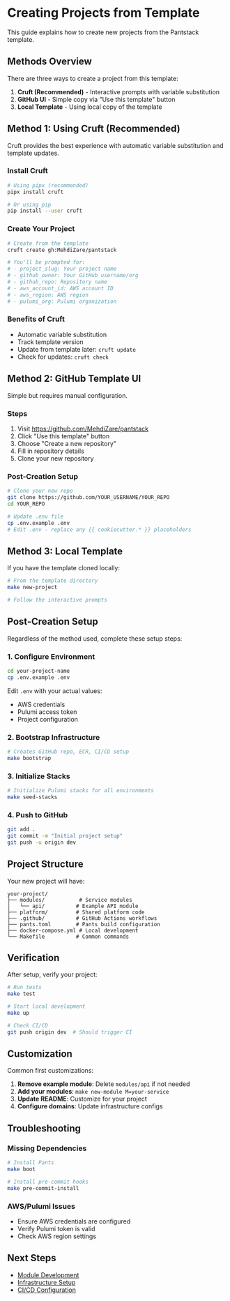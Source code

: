 # Creating Projects from Template

This guide explains how to create new projects from the Pantstack template.

## Methods Overview

There are three ways to create a project from this template:

1. **Cruft (Recommended)** - Interactive prompts with variable substitution
2. **GitHub UI** - Simple copy via "Use this template" button
3. **Local Template** - Using local copy of the template

## Method 1: Using Cruft (Recommended)

Cruft provides the best experience with automatic variable substitution and template updates.

### Install Cruft

```bash
# Using pipx (recommended)
pipx install cruft

# Or using pip
pip install --user cruft
```

### Create Your Project

```bash
# Create from the template
cruft create gh:MehdiZare/pantstack

# You'll be prompted for:
# - project_slug: Your project name
# - github_owner: Your GitHub username/org
# - github_repo: Repository name
# - aws_account_id: AWS account ID
# - aws_region: AWS region
# - pulumi_org: Pulumi organization
```

### Benefits of Cruft

- Automatic variable substitution
- Track template version
- Update from template later: `cruft update`
- Check for updates: `cruft check`

## Method 2: GitHub Template UI

Simple but requires manual configuration.

### Steps

1. Visit https://github.com/MehdiZare/pantstack
2. Click "Use this template" button
3. Choose "Create a new repository"
4. Fill in repository details
5. Clone your new repository

### Post-Creation Setup

```bash
# Clone your new repo
git clone https://github.com/YOUR_USERNAME/YOUR_REPO
cd YOUR_REPO

# Update .env file
cp .env.example .env
# Edit .env - replace any {{ cookiecutter.* }} placeholders
```

## Method 3: Local Template

If you have the template cloned locally:

```bash
# From the template directory
make new-project

# Follow the interactive prompts
```

## Post-Creation Setup

Regardless of the method used, complete these setup steps:

### 1. Configure Environment

```bash
cd your-project-name
cp .env.example .env
```

Edit `.env` with your actual values:
- AWS credentials
- Pulumi access token
- Project configuration

### 2. Bootstrap Infrastructure

```bash
# Creates GitHub repo, ECR, CI/CD setup
make bootstrap
```

### 3. Initialize Stacks

```bash
# Initialize Pulumi stacks for all environments
make seed-stacks
```

### 4. Push to GitHub

```bash
git add .
git commit -m "Initial project setup"
git push -u origin dev
```

## Project Structure

Your new project will have:

```
your-project/
├── modules/           # Service modules
│   └── api/          # Example API module
├── platform/         # Shared platform code
├── .github/          # GitHub Actions workflows
├── pants.toml        # Pants build configuration
├── docker-compose.yml # Local development
└── Makefile          # Common commands
```

## Verification

After setup, verify your project:

```bash
# Run tests
make test

# Start local development
make up

# Check CI/CD
git push origin dev  # Should trigger CI
```

## Customization

Common first customizations:

1. **Remove example module**: Delete `modules/api` if not needed
2. **Add your modules**: `make new-module M=your-service`
3. **Update README**: Customize for your project
4. **Configure domains**: Update infrastructure configs

## Troubleshooting

### Missing Dependencies

```bash
# Install Pants
make boot

# Install pre-commit hooks
make pre-commit-install
```

### AWS/Pulumi Issues

- Ensure AWS credentials are configured
- Verify Pulumi token is valid
- Check AWS region settings

## Next Steps

- [Module Development](../development/module-development.md)
- [Infrastructure Setup](../architecture/infrastructure.md)
- [CI/CD Configuration](../architecture/cicd.md)
